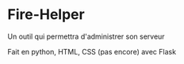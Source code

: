 # Fire-Helper

Un outil qui permettra d'administrer son serveur

Fait en python, HTML, CSS (pas encore) avec Flask
